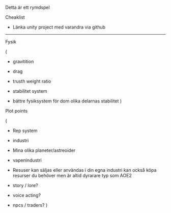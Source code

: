 Detta är ett rymdspel 

Cheaklist

* Länka unity project med varandra via github
_________

Fysik

(
* gravitition

* drag

* trusth weight ratio

* stabilitet system

* bättre fysiksystem för dom olika delarnas stabilitet
)

Plot points

(
* Rep system

* industri

* Mina olika planeter/astreoider

* vapenindustri

* Resuser kan säljas eller användas i din egna industri kan också köpa resurser du behöver men är altid dyrarare typ som AOE2

* story / lore?

* voice acting?

* npcs / traders?
)
